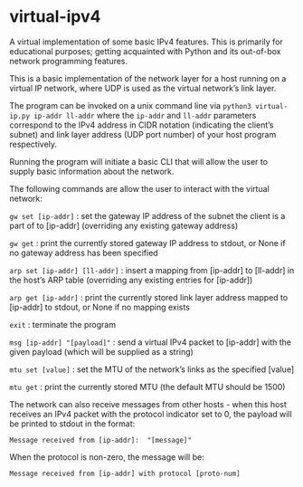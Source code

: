 # virtual-ipv4
A virtual implementation of some basic IPv4 features. This is primarily for educational purposes; getting acquainted with Python and its out-of-box network programming features.

This is a basic implementation of the network layer for a host running on a virtual IP network, where UDP is used as the virtual network’s link layer.

The program can be invoked on a unix command line via `python3 virtual-ip.py ip-addr ll-addr` where the `ip-addr` and `ll-addr` parameters correspond to the IPv4 address in CIDR notation (indicating the client’s subnet) and link layer address (UDP port number) of your host program respectively.

Running the program will initiate a basic CLI that will allow the user to supply basic information about the network.

The following commands are allow the user to interact with the virtual network:

`gw set [ip-addr]` : set the gateway IP address of the subnet the client is a part of to [ip-addr] (overriding any existing gateway address)

`gw get` : print the currently stored gateway IP address to stdout, or None if no gateway address has been specified

`arp set [ip-addr] [ll-addr]` : insert a mapping from [ip-addr] to [ll-addr] in the host’s ARP table (overriding any existing entries for [ip-addr])

`arp get [ip-addr]` : print the currently stored link layer address mapped to [ip-addr] to stdout, or None if no mapping exists

`exit` : terminate the program

`msg [ip-addr] "[payload]"` : send a virtual IPv4 packet to [ip-addr] with the given payload (which will be supplied as a string)

`mtu set [value]` : set the MTU of the network’s links as the specified [value]

`mtu get` : print the currently stored MTU (the default MTU should be 1500)

The network can also receive messages from other hosts - when this host receives an IPv4 packet with the protocol indicator set to 0, the payload will be printed to stdout in the format:

`Message received from [ip-addr]:  "[message]"`

When the protocol is non-zero, the message will be:

`Message received from [ip-addr] with protocol [proto-num]`
